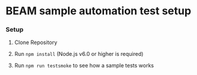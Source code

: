 # BEAM sample automation test setup

### Setup
1) Clone Repository

2) Run `npm install` (Node.js v6.0 or higher is required)

3) Run `npm run testsmoke` to see how a sample tests works